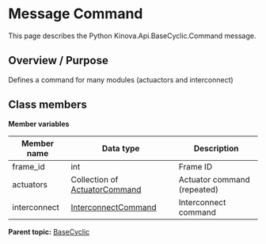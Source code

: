 # Message Command

This page describes the Python Kinova.Api.BaseCyclic.Command message.

## Overview / Purpose

Defines a command for many modules \(actuactors and interconnect\)

## Class members

 **Member variables** 

|Member name|Data type|Description|
|-----------|---------|-----------|
|frame\_id|int|Frame ID|
|actuators|Collection of [ActuatorCommand](msg_BaseCyclic_ActuatorCommand.md#)|Actuator command \(repeated\)|
|interconnect| [InterconnectCommand](msg_BaseCyclic_InterconnectCommand.md#)|Interconnect command|

**Parent topic:** [BaseCyclic](../references/summary_BaseCyclic.md)

